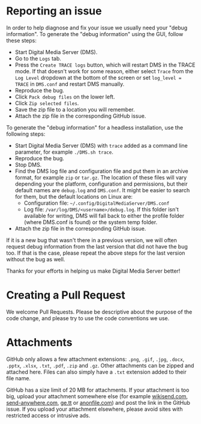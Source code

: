 # Reporting an issue

In order to help diagnose and fix your issue we usually need your "debug information". To generate the "debug information" using the GUI, follow these steps:

* Start Digital Media Server (DMS).
* Go to the `Logs` tab.
* Press the `Create TRACE logs` button, which will restart DMS in the TRACE mode. If that doesn't work for some reason, either select `Trace` from the `Log Level` dropdown at the bottom of the screen or set `log_level = TRACE` in `DMS.conf` and restart DMS manually.
* Reproduce the bug.
* Click `Pack debug files` on the lower left.
* Click `Zip selected files`.
* Save the zip file to a location you will remember.
* Attach the zip file in the corresponding GitHub issue.

To generate the "debug information" for a headless installation, use the following steps:
* Start Digital Media Server (DMS) with ```trace``` added as a command line parameter, for example ```./DMS.sh trace```.
* Reproduce the bug.
* Stop DMS.
* Find the DMS log file and configuration file and put them in an archive format, for example ```zip``` or ```tar.gz```. The location of these files will vary depending your the platform, configuration and permissions, but their default names are ```debug.log``` and ```DMS.conf```. It might be easier to search for them, but the default locations on Linux are:
  * Configuration file: ```~/.config/DigitalMediaServer/DMS.conf```
  * Log file: ```/var/log/DMS/<username>/debug.log```. If this folder isn't available for writing, DMS will fall back to either the profile folder (where DMS.conf is found) or the system temp folder.
* Attach the zip file in the corresponding GitHub issue.

If it is a new bug that wasn't there in a previous version, we will often request debug information from the last version that did not have the bug too. If that is the case, please repeat the above steps for the last version without the bug as well.

Thanks for your efforts in helping us make Digital Media Server better!

# Creating a Pull Request

We welcome Pull Requests. Please be descriptive about the purpose of the code change, and please try to use the code conventions we use.

# <a name="Attachments"></a>Attachments

GitHub only allows a few attachment extensions: `.png`, `.gif`, `.jpg`, `.docx`, `.pptx`, `.xlsx`, `.txt`, `.pdf`, `.zip` and `.gz`. Other attachments can be zipped and attached here. Files can also simply have a `.txt` extension added to their file name.

GitHub has a size limit of 20 MB for attachments. If your attachment is too big, upload your attachment somewhere else (for example [wikisend.com](http://wikisend.com), [send-anywhere.com](https://send-anywhere.com), [ge.tt](http://ge.tt) or [anonfile.com](https://anonfile.com)) and post the link in the GitHub issue. If you upload your attachment elsewhere, please avoid sites with restricted access or intrusive ads.
